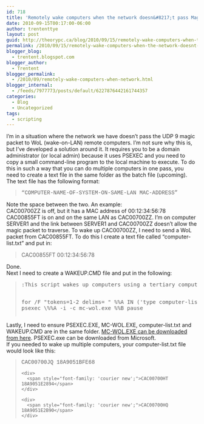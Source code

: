 ```yaml
---
id: 718
title: 'Remotely wake computers when the network doesn&#8217;t pass Magic Packets'
date: 2010-09-15T00:17:00-06:00
author: trententtye
layout: post
guid: http://theorypc.ca/blog/2010/09/15/remotely-wake-computers-when-the-network-doesnt-pass-magic-packets/
permalink: /2010/09/15/remotely-wake-computers-when-the-network-doesnt-pass-magic-packets/
blogger_blog:
  - trentent.blogspot.com
blogger_author:
  - Trentent
blogger_permalink:
  - /2010/09/remotely-wake-computers-when-network.html
blogger_internal:
  - /feeds/7977773/posts/default/6227876442161744357
categories:
  - Blog
  - Uncategorized
tags:
  - scripting
---
```

I&#8217;m in a situation where the network we have doesn&#8217;t pass the UDP 9 magic packet to WoL (wake-on-LAN) remote computers. I&#8217;m not sure why this is, but I&#8217;ve developed a solution around it. It requires you to be a domain administrator (or local admin) because it uses PSEXEC and you need to copy a small command-line program to the local machine to execute. To do this in such a way that you can do multiple computers in one pass, you need to create a text file in the same folder as the batch file (upcoming). The text file has the following format:

<div>
</div>

> <div>
>   <span style="font-family: 'courier new';">&#8220;COMPUTER-NAME-OF-SYSTEM-ON-SAME-LAN MAC-ADDRESS&#8221;</span>
> </div>

<div>
  Note the space between the two. An example:
</div>

<div>
  CAC00700ZZ is off, but it has a MAC address of 00:12:34:56:78
</div>

<div>
  CAC00855FT is on and on the same LAN as CAC00700ZZ. I&#8217;m on computer SERVER1 and the link between SERVER1 and CAC00700ZZ doesn&#8217;t allow the magic packet to traverse. To wake up CAC00700ZZ, I need to send a WoL packet from CAC00855FT. To do this I create a text file called &#8220;computer-list.txt&#8221; and put in:
</div>

<div>
</div>

<div>
  <blockquote>
    <p>
      CAC00855FT 00:12:34:56:78
    </p>
  </blockquote>
</div>

<div>
</div>

<div>
  Done.
</div>

<div>
</div>

<div>
  Next I need to create a WAKEUP.CMD file and put in the following:
</div>

<div>
  <div>
  </div>
  
  <blockquote>
    <pre class="lang:batch decode:true ">:This script wakes up computers using a tertiary computer on the same LAN.

for /F "tokens=1-2 delims= " %%A IN ('type computer-list.txt') do psexec \\%%A -i -c mc-wol.exe %%B
pause</pre>
  </blockquote>
  
  <div>
  </div>
</div>

<div>
</div>

<div>
  Lastly, I need to ensure PSEXEC.EXE, MC-WOL.EXE, computer-list.txt and WAKEUP.CMD are in the same folder. <a href="http://www.matcode.com/wol.htm">MC-WOL.EXE can be downloaded from here</a>. PSEXEC.exe can be downloaded from Microsoft.
</div>

<div>
</div>

<div>
  If you needed to wake up multiple computers, your computer-list.txt file would look like this:
</div>

<div>
  <div>
  </div>
  
  <blockquote>
    <div>
      <span style="font-family: 'courier new';">CAC00700JQ 18A9051BFE68</span>
    </div>
    
    <div>
      <span style="font-family: 'courier new';">CAC00700HT 18A9051E2894</span>
    </div>
    
    <div>
      <span style="font-family: 'courier new';">CAC00700HQ 18A9051E2B90</span>
    </div>
  </blockquote>
  
  <div>
  </div>
</div>

<div>
</div>

<!-- AddThis Advanced Settings generic via filter on the_content -->

<!-- AddThis Share Buttons generic via filter on the_content -->